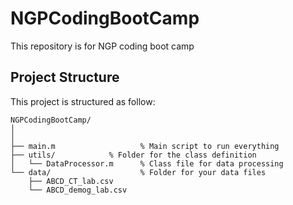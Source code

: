 # NGPCodingBootCamp
This repository is for NGP coding boot camp
## Project Structure
This project is structured as follow:

```
NGPCodingBootCamp/
│
│
├── main.m                   % Main script to run everything
├── utils/            % Folder for the class definition
│   └── DataProcessor.m      % Class file for data processing
└── data/                    % Folder for your data files
    ├── ABCD_CT_lab.csv
    └── ABCD_demog_lab.csv
```
